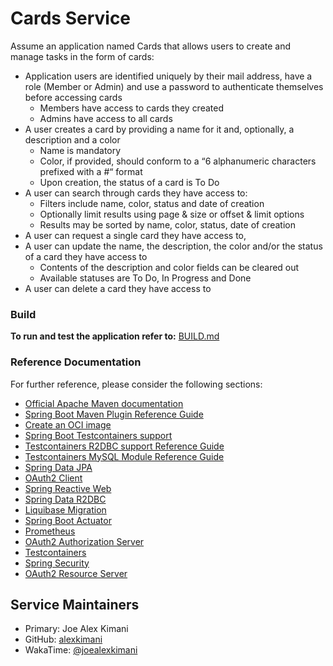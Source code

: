 
# Cards Service
Assume an application named Cards that allows users to create and manage tasks in the form of cards:
- Application users are identified uniquely by their mail address, have
  a role (Member or Admin) and use a password to authenticate
  themselves before accessing cards
  * Members have access to cards they created
  * Admins have access to all cards
- A user creates a card by providing a name for it and, optionally, a description and a color
  * Name is mandatory
  * Color, if provided, should conform to a “6 alphanumeric characters prefixed with a #“ format
  * Upon creation, the status of a card is To Do
- A user can search through cards they have access to:
  - Filters include name, color, status and date of creation
  - Optionally limit results using page & size or offset & limit options
  - Results may be sorted by name, color, status, date of creation
- A user can request a single card they have access to,
- A user can update the name, the description, the color and/or the status of a card they have access to
  - Contents of the description and color fields can be cleared out
  - Available statuses are To Do, In Progress and Done
- A user can delete a card they have access to

### Build
**To run and test the application refer to:** [BUILD.md](data%2FBUILD.md)
 

### Reference Documentation

For further reference, please consider the following sections:

* [Official Apache Maven documentation](https://maven.apache.org/guides/index.html)
* [Spring Boot Maven Plugin Reference Guide](https://docs.spring.io/spring-boot/docs/3.1.3/maven-plugin/reference/html/)
* [Create an OCI image](https://docs.spring.io/spring-boot/docs/3.1.3/maven-plugin/reference/html/#build-image)
* [Spring Boot Testcontainers support](https://docs.spring.io/spring-boot/docs/3.1.3/reference/html/features.html#features.testing.testcontainers)
* [Testcontainers R2DBC support Reference Guide](https://java.testcontainers.org/modules/databases/r2dbc/)
* [Testcontainers MySQL Module Reference Guide](https://java.testcontainers.org/modules/databases/mysql/)
* [Spring Data JPA](https://docs.spring.io/spring-boot/docs/3.1.3/reference/htmlsingle/index.html#data.sql.jpa-and-spring-data)
* [OAuth2 Client](https://docs.spring.io/spring-boot/docs/3.1.3/reference/htmlsingle/index.html#web.security.oauth2.client)
* [Spring Reactive Web](https://docs.spring.io/spring-boot/docs/3.1.3/reference/htmlsingle/index.html#web.reactive)
* [Spring Data R2DBC](https://docs.spring.io/spring-boot/docs/3.1.3/reference/htmlsingle/index.html#data.sql.r2dbc)
* [Liquibase Migration](https://docs.spring.io/spring-boot/docs/3.1.3/reference/htmlsingle/index.html#howto.data-initialization.migration-tool.liquibase)
* [Spring Boot Actuator](https://docs.spring.io/spring-boot/docs/3.1.3/reference/htmlsingle/index.html#actuator)
* [Prometheus](https://docs.spring.io/spring-boot/docs/3.1.3/reference/htmlsingle/index.html#actuator.metrics.export.prometheus)
* [OAuth2 Authorization Server](https://docs.spring.io/spring-boot/docs/3.1.3/reference/htmlsingle/index.html#web.security.oauth2.authorization-server)
* [Testcontainers](https://java.testcontainers.org/)
* [Spring Security](https://docs.spring.io/spring-boot/docs/3.1.3/reference/htmlsingle/index.html#web.security)
* [OAuth2 Resource Server](https://docs.spring.io/spring-boot/docs/3.1.3/reference/htmlsingle/index.html#web.security.oauth2.server)

## Service Maintainers
* Primary: Joe Alex Kimani
* GitHub: [alexkimani](https://github.com/AlexKimani)
* WakaTime: [@joealexkimani](https://wakatime.com/@joealexkimani)